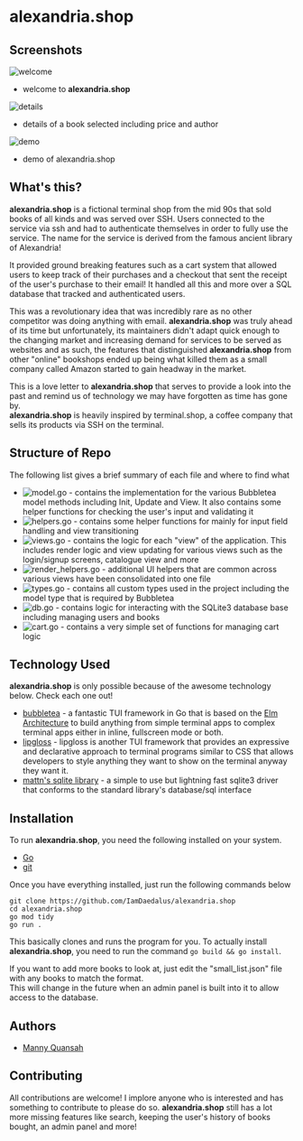 # alexandria.shop
## Screenshots 
![welcome](./assets/welcome.png)
* welcome to **alexandria.shop**

![details](./assets/details.png)
* details of a book selected including price and author

![demo](./assets/demo.gif)
* demo of alexandria.shop

## What's this?
**alexandria.shop** is a fictional terminal shop from the mid 90s that sold books of all
kinds and was served over SSH. Users connected to the service via ssh and had to authenticate
themselves in order to fully use the service. The name for the service is derived from the
famous ancient library of Alexandria!  
  
It provided ground breaking features such as a cart system that allowed users to keep
track of their purchases and a checkout that sent the receipt of the user's purchase to their
email! It handled all this and more over a SQL database that tracked and authenticated users.  
   
This was a revolutionary idea that was incredibly rare as no other competitor was
doing anything with email. **alexandria.shop** was truly ahead of its time but unfortunately, its
maintainers didn't adapt quick enough to the changing market and increasing demand for services
to be served as websites and as such, the features that distinguished **alexandria.shop** from
other "online" bookshops ended up being what killed them as a small company called Amazon
started to gain headway in the market.

This is a love letter to **alexandria.shop** that serves to provide a look into the past and remind
us of technology we may have forgotten as time has gone by.  
**alexandria.shop** is heavily inspired by terminal.shop, a coffee company that sells its products
via SSH on the terminal.

## Structure of Repo
The following list gives a brief summary of each file and where to find what

* ![model.go](./model.go) - contains the implementation for the various Bubbletea model methods including Init, Update and View.
It also contains some helper functions for checking the user's input and validating it
* ![helpers.go](./helpers.go) - contains some helper functions for mainly for input field handling and view transitioning
* ![views.go](./views.go) - contains the logic for each "view" of the application. This includes render logic and
view updating for various views such as the login/signup screens, catalogue view and more
* ![render_helpers.go](./render_helpers.go) - additional UI helpers that are common across various views have been consolidated into one file
* ![types.go](./types.go) - contains all custom types used in the project including the model type that is required by Bubbletea
* ![db.go](./db.go) - contains logic for interacting with the SQLite3 database base including managing users and books
* ![cart.go](./cart.go) - contains a very simple set of functions for managing cart logic


## Technology Used
**alexandria.shop** is only possible because of the awesome technology below. Check each one out!  
* [bubbletea](https://github.com/charmbracelet/bubbletea) - a fantastic TUI framework in Go that is based on the [Elm Architecture](https://guide.elm-lang.org/architecture/) to build anything
from simple terminal apps to complex terminal apps either in inline, fullscreen mode or both.
* [lipgloss](https://github.com/charmbracelet/lipgloss) - lipgloss is another TUI framework that provides an expressive and declarative approach to terminal
programs similar to CSS that allows developers to style anything they want to show on the terminal anyway they
want it.
* [mattn's sqlite library](https://github.com/mattn/go-sqlite3) - a simple to use but lightning fast sqlite3 driver that conforms to the standard library's
database/sql interface

## Installation
To run **alexandria.shop**, you need the following installed on your system.
* [Go](https://go.dev/doc/install)
* [git](https://git-scm.com/book/en/v2/Getting-Started-Installing-Git)

Once you have everything installed, just run the following commands below

```
git clone https://github.com/IamDaedalus/alexandria.shop
cd alexandria.shop
go mod tidy
go run .
```

This basically clones and runs the program for you. To actually install **alexandria.shop**, you
need to run the command ```go build && go install```.

If you want to add more books to look at, just edit the "small_list.json" file with any books
to match the format.  
This will change in the future when an admin panel is built into it to allow access to the database.

## Authors
* [Manny Quansah](https://www.linkedin.com/in/IamDaedalus)

## Contributing
All contributions are welcome! I implore anyone who is interested and has something to
contribute to please do so. **alexandria.shop** still has a lot more missing features like search,
keeping the user's history of books bought, an admin panel and more!
